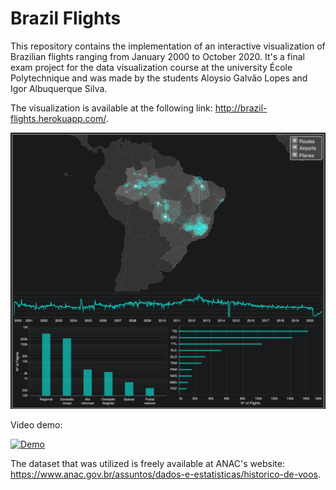 # Brazil Flights

This repository contains the implementation of an interactive visualization of Brazilian flights ranging from January 2000 to October 2020. It's a final exam project for the data visualization course at the university École Polytechnique and was made by the students Aloysio Galvão Lopes and Igor Albuquerque Silva.

 The visualization is available at the following link: <http://brazil-flights.herokuapp.com/>.

![](doc/overview.png)


Video demo:

[![Demo](https://img.youtube.com/vi/3aZR7E7GCp0/0.jpg)](https://www.youtube.com/watch?v=3aZR7E7GCp0)

The dataset that was utilized is freely available at ANAC's website: <https://www.anac.gov.br/assuntos/dados-e-estatisticas/historico-de-voos>.
